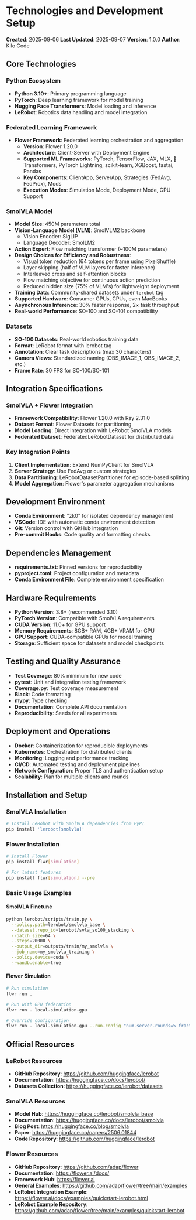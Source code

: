 # Technologies and Development Setup

**Created**: 2025-09-06
**Last Updated**: 2025-09-07
**Version**: 1.0.0
**Author**: Kilo Code

## Core Technologies

### Python Ecosystem
- **Python 3.10+**: Primary programming language
- **PyTorch**: Deep learning framework for model training
- **Hugging Face Transformers**: Model loading and inference
- **LeRobot**: Robotics data handling and model integration

### Federated Learning Framework
- **Flower Framework**: Federated learning orchestration and aggregation
  - **Version**: Flower 1.20.0
  - **Architecture**: Client-Server with Deployment Engine
  - **Supported ML Frameworks**: PyTorch, TensorFlow, JAX, MLX, 🤗 Transformers, PyTorch Lightning, scikit-learn, XGBoost, fastai, Pandas
  - **Key Components**: ClientApp, ServerApp, Strategies (FedAvg, FedProx), Mods
  - **Execution Modes**: Simulation Mode, Deployment Mode, GPU Support

### SmolVLA Model
- **Model Size**: 450M parameters total
- **Vision-Language Model (VLM)**: SmolVLM2 backbone
  - Vision Encoder: SigLIP
  - Language Decoder: SmolLM2
- **Action Expert**: Flow matching transformer (~100M parameters)
- **Design Choices for Efficiency and Robustness**:
  - Visual token reduction (64 tokens per frame using PixelShuffle)
  - Layer skipping (half of VLM layers for faster inference)
  - Interleaved cross and self-attention blocks
  - Flow matching objective for continuous action prediction
  - Reduced hidden size (75% of VLM's) for lightweight deployment
- **Training Data**: Community-shared datasets under `lerobot` tag
- **Supported Hardware**: Consumer GPUs, CPUs, even MacBooks
- **Asynchronous Inference**: 30% faster response, 2× task throughput
- **Real-world Performance**: SO-100 and SO-101 compatibility

### Datasets
- **SO-100 Datasets**: Real-world robotics training data
- **Format**: LeRobot format with lerobot tag
- **Annotation**: Clear task descriptions (max 30 characters)
- **Camera Views**: Standardized naming (OBS_IMAGE_1, OBS_IMAGE_2, etc.)
- **Frame Rate**: 30 FPS for SO-100/SO-101

## Integration Specifications

### SmolVLA + Flower Integration
- **Framework Compatibility**: Flower 1.20.0 with Ray 2.31.0
- **Dataset Format**: Flower Datasets for partitioning
- **Model Loading**: Direct integration with LeRobot SmolVLA models
- **Federated Dataset**: FederatedLeRobotDataset for distributed data

### Key Integration Points
1. **Client Implementation**: Extend NumPyClient for SmolVLA
2. **Server Strategy**: Use FedAvg or custom strategies
3. **Data Partitioning**: LeRobotDatasetPartitioner for episode-based splitting
4. **Model Aggregation**: Flower's parameter aggregation mechanisms

## Development Environment
- **Conda Environment**: "zk0" for isolated dependency management
- **VSCode**: IDE with automatic conda environment detection
- **Git**: Version control with GitHub integration
- **Pre-commit Hooks**: Code quality and formatting checks

## Dependencies Management
- **requirements.txt**: Pinned versions for reproducibility
- **pyproject.toml**: Project configuration and metadata
- **Conda Environment File**: Complete environment specification

## Hardware Requirements
- **Python Version**: 3.8+ (recommended 3.10)
- **PyTorch Version**: Compatible with SmolVLA requirements
- **CUDA Version**: 11.0+ for GPU support
- **Memory Requirements**: 8GB+ RAM, 4GB+ VRAM for GPU
- **GPU Support**: CUDA-compatible GPUs for model training
- **Storage**: Sufficient space for datasets and model checkpoints

## Testing and Quality Assurance
- **Test Coverage**: 80% minimum for new code
- **pytest**: Unit and integration testing framework
- **Coverage.py**: Test coverage measurement
- **Black**: Code formatting
- **mypy**: Type checking
- **Documentation**: Complete API documentation
- **Reproducibility**: Seeds for all experiments

## Deployment and Operations
- **Docker**: Containerization for reproducible deployments
- **Kubernetes**: Orchestration for distributed clients
- **Monitoring**: Logging and performance tracking
- **CI/CD**: Automated testing and deployment pipelines
- **Network Configuration**: Proper TLS and authentication setup
- **Scalability**: Plan for multiple clients and rounds

## Installation and Setup

### SmolVLA Installation
```bash
# Install LeRobot with SmolVLA dependencies from PyPI
pip install 'lerobot[smolvla]'
```

### Flower Installation
```bash
# Install Flower
pip install flwr[simulation]

# For latest features
pip install flwr[simulation] --pre
```

### Basic Usage Examples

#### SmolVLA Finetune
```bash
python lerobot/scripts/train.py \
  --policy.path=lerobot/smolvla_base \
  --dataset.repo_id=lerobot/svla_so100_stacking \
  --batch_size=64 \
  --steps=20000 \
  --output_dir=outputs/train/my_smolvla \
  --job_name=my_smolvla_training \
  --policy.device=cuda \
  --wandb.enable=true
```

#### Flower Simulation
```bash
# Run simulation
flwr run .

# Run with GPU federation
flwr run . local-simulation-gpu

# Override configuration
flwr run . local-simulation-gpu --run-config "num-server-rounds=5 fraction-fit=0.1"
```

## Official Resources

### LeRobot Resources
- **GitHub Repository**: https://github.com/huggingface/lerobot
- **Documentation**: https://huggingface.co/docs/lerobot/
- **Datasets Collection**: https://huggingface.co/lerobot/datasets

### SmolVLA Resources
- **Model Hub**: https://huggingface.co/lerobot/smolvla_base
- **Documentation**: https://huggingface.co/docs/lerobot/smolvla
- **Blog Post**: https://huggingface.co/blog/smolvla
- **Paper**: https://huggingface.co/papers/2506.01844
- **Code Repository**: https://github.com/huggingface/lerobot

### Flower Resources
- **GitHub Repository**: https://github.com/adap/flower
- **Documentation**: https://flower.ai/docs/
- **Framework Hub**: https://flower.ai
- **General Examples**: https://github.com/adap/flower/tree/main/examples
- **LeRobot Integration Example**: https://flower.ai/docs/examples/quickstart-lerobot.html
- **LeRobot Example Repository**: https://github.com/adap/flower/tree/main/examples/quickstart-lerobot